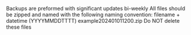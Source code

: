 Backups are preformed with significant updates bi-weekly
All files should be zipped and named with the following naming convention:
    filename + datetime (YYYYMMDDTTTT)
    example202401011200.zip
Do NOT delete these files